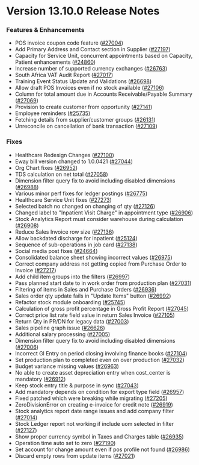 # Version 13.10.0 Release Notes

### Features & Enhancements
- POS invoice coupon code feature ([#27004](https://github.com/frappe/erpnext/pull/27004))
- Add Primary Address and Contact section in Supplier ([#27197](https://github.com/frappe/erpnext/pull/27197))
- Capacity for Service Unit, concurrent appointments based on Capacity, Patient enhancements ([#24860](https://github.com/frappe/erpnext/pull/24860))
- Increase number of supported currency exchanges ([#26763](https://github.com/frappe/erpnext/pull/26763))
- South Africa VAT Audit Report ([#27017](https://github.com/frappe/erpnext/pull/27017))
- Training Event Status Update and Validations ([#26698](https://github.com/frappe/erpnext/pull/26698))
- Allow draft POS Invoices even if no stock available ([#27106](https://github.com/frappe/erpnext/pull/27106))
- Column for total amount due in Accounts Receivable/Payable Summary ([#27069](https://github.com/frappe/erpnext/pull/27069))
- Provision to create customer from opportunity ([#27141](https://github.com/frappe/erpnext/pull/27141))
- Employee reminders ([#25735](https://github.com/frappe/erpnext/pull/25735))
- Fetching details from supplier/customer groups ([#26131](https://github.com/frappe/erpnext/pull/26131))
- Unreconcile on cancellation of bank transaction ([#27109](https://github.com/frappe/erpnext/pull/27109))

### Fixes
- Healthcare Redesign Changes ([#27100](https://github.com/frappe/erpnext/pull/27100))
- Eway bill version changed to 1.0.0421 ([#27044](https://github.com/frappe/erpnext/pull/27044))
- Org Chart fixes ([#26952](https://github.com/frappe/erpnext/pull/26952))
- TDS calculation on net total ([#27058](https://github.com/frappe/erpnext/pull/27058))
- Dimension filter query fix to avoid including disabled dimensions ([#26988](https://github.com/frappe/erpnext/pull/26988))
- Various minor perf fixes for ledger postings ([#26775](https://github.com/frappe/erpnext/pull/26775))
- Healthcare Service Unit fixes ([#27273](https://github.com/frappe/erpnext/pull/27273))
- Selected batch no changed on changing of qty ([#27126](https://github.com/frappe/erpnext/pull/27126))
- Changed label to "Inpatient Visit Charge" in appointment type ([#26906](https://github.com/frappe/erpnext/pull/26906))
- Stock Analytics Report must consider warehouse during calculation ([#26908](https://github.com/frappe/erpnext/pull/26908))
- Reduce Sales Invoice row size ([#27136](https://github.com/frappe/erpnext/pull/27136))
- Allow backdated discharge for inpatient ([#25124](https://github.com/frappe/erpnext/pull/25124))
- Sequence of sub-operations in job card ([#27138](https://github.com/frappe/erpnext/pull/27138))
- Social media post fixes ([#24664](https://github.com/frappe/erpnext/pull/24664))
- Consolidated balance sheet showing incorrect values ([#26975](https://github.com/frappe/erpnext/pull/26975))
- Correct company address not getting copied from Purchase Order to Invoice ([#27217](https://github.com/frappe/erpnext/pull/27217))
- Add child item groups into the filters ([#26997](https://github.com/frappe/erpnext/pull/26997))
- Pass planned start date to in work order from production plan ([#27031](https://github.com/frappe/erpnext/pull/27031))
- Filtering of items in Sales and Purchase Orders ([#26936](https://github.com/frappe/erpnext/pull/26936))
- Sales order qty update fails in "Update Items" button ([#26992](https://github.com/frappe/erpnext/pull/26992))
- Refactor stock module onboarding ([#25745](https://github.com/frappe/erpnext/pull/25745))
- Calculation of gross profit percentage in Gross Profit Report ([#27045](https://github.com/frappe/erpnext/pull/27045))
- Correct price list rate field value in return Sales Invoice ([#27105](https://github.com/frappe/erpnext/pull/27105))
- Return Qty in PR/DN for legacy data ([#27003](https://github.com/frappe/erpnext/pull/27003))
- Sales pipeline graph issue ([#26626](https://github.com/frappe/erpnext/pull/26626))
- Additional salary processing ([#27005](https://github.com/frappe/erpnext/pull/27005))
- Dimension filter query fix to avoid including disabled dimensions ([#27006](https://github.com/frappe/erpnext/pull/27006))
- Incorrect Gl Entry on period closing involving finance books ([#27104](https://github.com/frappe/erpnext/pull/26921))
- Set production plan to completed even on over production ([#27032](https://github.com/frappe/erpnext/pull/27032))
- Budget variance missing values ([#26963](https://github.com/frappe/erpnext/pull/26963))
- No able to create asset depreciation entry when cost_center is mandatory ([#26912](https://github.com/frappe/erpnext/pull/26912))
- Keep stock entry title & purpose in sync ([#27043](https://github.com/frappe/erpnext/pull/27043))
- Add mandatory depends on condition for export type field ([#26957](https://github.com/frappe/erpnext/pull/26957))
- Fixed patched which were breaking while migrating ([#27205](https://github.com/frappe/erpnext/pull/27205))
- ZeroDivisionError on creating e-invoice for credit note ([#26919](https://github.com/frappe/erpnext/pull/26919))
- Stock analytics report date range issues and add company filter ([#27014](https://github.com/frappe/erpnext/pull/27014))
- Stock Ledger report not working if include uom selected in filter ([#27127](https://github.com/frappe/erpnext/pull/27127))
- Show proper currency symbol in Taxes and Charges table ([#26935](https://github.com/frappe/erpnext/pull/26935))
- Operation time auto set to zero ([#27190](https://github.com/frappe/erpnext/pull/27190))
- Set account for change amount even if pos profile not found ([#26986](https://github.com/frappe/erpnext/pull/26986))
- Discard empty rows from update items ([#27021](https://github.com/frappe/erpnext/pull/27021))